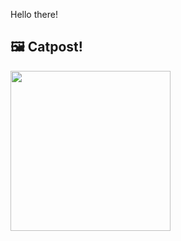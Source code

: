 Hello there!



## 🖼️ Catpost!

<sub>
    <img src="https://cdn2.thecatapi.com/images/bis.jpg" height="256">
</sub>

